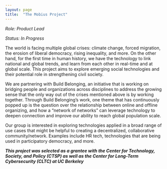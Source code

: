 ```yaml
---
layout: page
title:  "The Mobius Project"
---
```


_Role: Product Lead_

_Status: In Progress_

The world is facing multiple global crises: climate change, forced migration, the erosion of liberal democracy, rising inequality, and more. On the other hand, for the first time in human history, we have the technology to link national and global trends, and learn from each other in real-time and at global scale. This project aims to explore emerging social technologies and their potential role in strengthening civil society. 

We are partnering with Build Belonging, an initiative that is working on bridging people and organizations across disciplines to address the growing sense that the only way out of the crises mentioned above is by working together. Through Build Belonging’s work, one theme that has continuously popped up is the question over the relationship between online and offline organizing, and how a “network of networks” can leverage technology to deepen connection and improve our ability to reach global population scale.

Our group is interested in exploring technologies applied in a broad range of use cases that might be helpful to creating a decentralized, collaborative community/network. Examples include HR tech, technologies that are being used in participatory democracy, and more. 

**_This project was selected as a grantee with the Center for Technology, Society, and Policy (CTSP) as well as the Center for Long-Term Cybersecurity (CLTC) at UC Berkeley_**